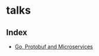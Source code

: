 # talks

## Index

- [Go, Protobuf and Microservices](https://github.com/mvrilo/talks/raw/master/go-protobuf-microservices/go-protobuf-microservices.pdf)
